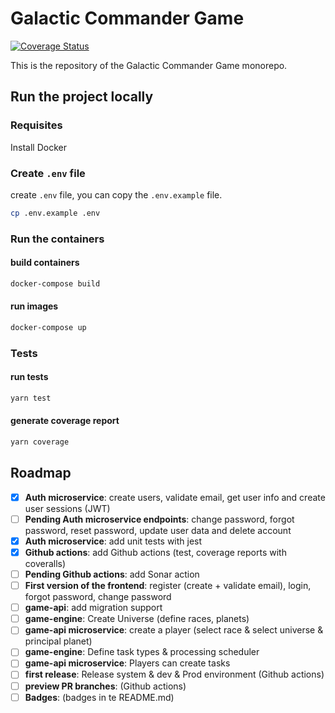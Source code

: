# Galactic Commander Game

[![Coverage Status](https://coveralls.io/repos/github/DaniSomoza/galactic-commander/badge.svg)](https://coveralls.io/github/DaniSomoza/galactic-commander)

This is the repository of the Galactic Commander Game monorepo.

## Run the project locally

### Requisites

Install Docker

### Create `.env` file

create `.env` file, you can copy the `.env.example` file.

```bash
cp .env.example .env
```

### Run the containers

#### build containers

```bash
docker-compose build
```

#### run images

```bash
docker-compose up
```

### Tests

#### run tests

```bash
yarn test
```

#### generate coverage report

```bash
yarn coverage
```

## Roadmap

- [x] **Auth microservice**: create users, validate email, get user info and create user sessions (JWT)
- [ ] **Pending Auth microservice endpoints**: change password, forgot password, reset password, update user data and delete account
- [x] **Auth microservice**: add unit tests with jest
- [x] **Github actions**: add Github actions (test, coverage reports with coveralls)
- [ ] **Pending Github actions**: add Sonar action
- [ ] **First version of the frontend**: register (create + validate email), login, forgot password, change password
- [ ] **game-api**: add migration support
- [ ] **game-engine**: Create Universe (define races, planets)
- [ ] **game-api microservice**: create a player (select race & select universe & principal planet)
- [ ] **game-engine**: Define task types & processing scheduler
- [ ] **game-api microservice**: Players can create tasks
- [ ] **first release**: Release system & dev & Prod environment (Github actions)
- [ ] **preview PR branches**: (Github actions)
- [ ] **Badges**: (badges in te README.md)

